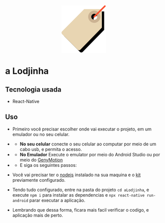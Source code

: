 <div style="text-align: center; margin-top: 100px">
    <img src="./src/images/logo_sobre.png"/>
</div>

# a Lodjinha

## Tecnologia usada

- React-Native

## Uso

- Primeiro você precisar escolher onde vai executar o projeto, em um emulador ou no seu celular.
- - **No seu celular** conecte o seu celular ao computar por meio de um cabo usb, e permita o acesso.
- - **No Emulador** Execute o emulator por meio do Android Studio ou por meio do [GenyMotion](https://www.genymotion.com/)
- - E siga os seguintes passos:

- Você vai precisar ter o [nodejs](https://nodejs.org/en/) instalado na sua maquina e o [kit](https://facebook.github.io/react-native/docs/getting-started#3-configure-the-android_home-environment-variable) previamente configurado.

- Tendo tudo configurado, entre na pasta do projeto ``` cd aLodjinha ```, e execute ``` npm i ``` para instalar as dependencias e ``` npx react-native run-android ``` parar executar a aplicação. 

- Lembrando que dessa forma, ficara mais facil verificar o codigo, e aplicação mais de perto.
